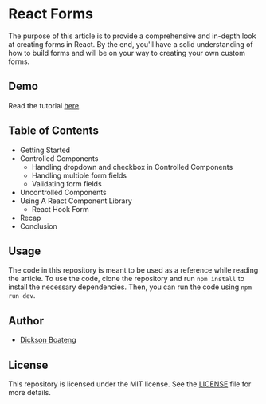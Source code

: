 ﻿# React Forms

The purpose of this article is to provide a comprehensive and in-depth look at creating forms in React. By the end, you'll have a solid understanding of how to build forms and will be on your way to creating your own custom forms.

## Demo

Read the tutorial [here](https://www.freecodecamp.org/news/how-to-build-forms-in-react/).

## Table of Contents

- Getting Started
- Controlled Components
  - Handling dropdown and checkbox in Controlled Components
  - Handling multiple form fields
  - Validating form fields
- Uncontrolled Components
- Using A React Component Library
  - React Hook Form
- Recap
- Conclusion

## Usage

The code in this repository is meant to be used as a reference while reading the article. To use the code, clone the repository and run `npm install` to install the necessary dependencies. Then, you can run the code using `npm run dev`.

## Author

- [Dickson Boateng](https://www.twitter.com/alege_dev)

## License

This repository is licensed under the MIT license. See the [LICENSE](LICENSE.md) file for more details.

